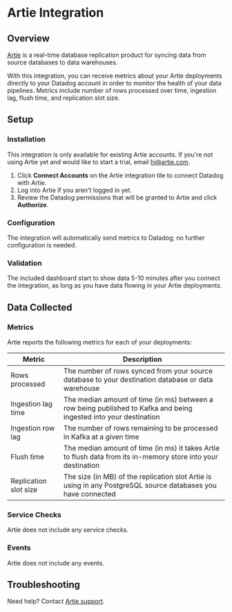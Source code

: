 # Artie Integration

## Overview

[Artie][1] is a real-time database replication product for syncing data from source databases to data warehouses.

With this integration, you can receive metrics about your Artie deployments directly to your Datadog account in order to monitor the health of your data pipelines. Metrics include number of rows processed over time, ingestion lag, flush time, and replication slot size.

## Setup

### Installation

This integration is only available for existing Artie accounts. If you're not using Artie yet and would like to start a trial, email hi@artie.com.

1. Click **Connect Accounts** on the Artie integration tile to connect Datadog with Artie.
2. Log into Artie if you aren't logged in yet.
3. Review the Datadog permissions that will be granted to Artie and click **Authorize**.

### Configuration

The integration will automatically send metrics to Datadog; no further configuration is needed.

### Validation

The included dashboard start to show data 5-10 minutes after you connect the integration, as long as you have data flowing in your Artie deployments.

## Data Collected

### Metrics

Artie reports the following metrics for each of your deployments:

| Metric                | Description                                                                                                       |
| --------------------- | ----------------------------------------------------------------------------------------------------------------- |
| Rows processed        | The number of rows synced from your source database to your destination database or data warehouse                |
| Ingestion lag time    | The median amount of time (in ms) between a row being published to Kafka and being ingested into your destination |
| Ingestion row lag     | The number of rows remaining to be processed in Kafka at a given time                                             |
| Flush time            | The median amount of time (in ms) it takes Artie to flush data from its in-memory store into your destination     |
| Replication slot size | The size (in MB) of the replication slot Artie is using in any PostgreSQL source databases you have connected     |

### Service Checks

Artie does not include any service checks.

### Events

Artie does not include any events.

## Troubleshooting

Need help? Contact [Artie support][2].

[1]: https://www.artie.com/
[2]: mailto:hi@artie.com
